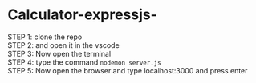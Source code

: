 # Calculator-expressjs-<br>
STEP 1: clone the repo<br>
STEP 2: and open it in the vscode <br>
STEP 3: Now open the terminal<br>
STEP 4: type the command `nodemon server.js`<br>
STEP 5: Now open the browser and type localhost:3000 and press enter 
